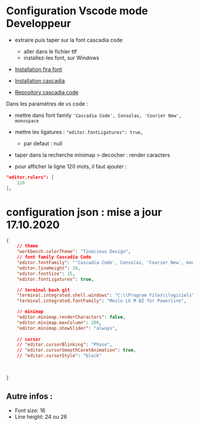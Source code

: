 # Configuration Vscode mode Developpeur 

- extraire puis taper sur la font cascadia code
    - aller dans le fichier ttf
    - installez-les font, sur Windows

- [Installation fira font ](https://github.com/tonsky/FiraCode/wiki/VS-Code-Instructions)
- [Installation cascadia](https://github.com/microsoft/cascadia-code/wiki/Installing-Cascadia-Code)
- [Repository cascadia code](https://github.com/microsoft/cascadia-code)

Dans les paramètres de vs code : 
- mettre dans font family ```'Cascadia Code', Consolas, 'Courier New', monospace```
- mettre les ligatures : ```"editor.fontLigatures": true,```
    - par defaut : null

- taper dans la recherche minimap > decocher : render caracters
- pour afficher la ligne 120 mots, il faut ajouter :
```json
"editor.rulers": [
    120
],
```
# configuration json : mise a jour 17.10.2020

```json
{   
    // theme
    "workbench.colorTheme": "Tinacious Design",
    // font family Cascadia Code
    "editor.fontFamily": "'Cascadia Code', Consolas, 'Courier New', monospace",
    "editor.lineHeight": 26,
    "editor.fontSize": 15,
    "editor.fontLigatures": true,

    // terminal bash git
    "terminal.integrated.shell.windows": "C:\\Program Files\\logiciels\\Git\\bin\\bash.exe",
    "terminal.integrated.fontFamily": "Meslo LG M DZ for Powerline",

    // minimap
    "editor.minimap.renderCharacters": false,
    "editor.minimap.maxColumn": 200,
    "editor.minimap.showSlider": "always",
    
    // cursor
    // "editor.cursorBlinking": "Phase",
    // "editor.cursorSmoothCaretAnimation": true,
    // "editor.cursorStyle": "block"
    
    
    
}
```

## Autre infos :
- Font size: 16
- Line height: 24 ou 26